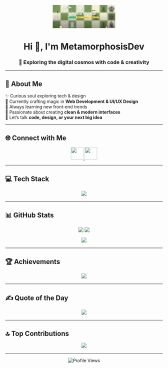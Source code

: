 <!-- Banner atau Logo -->
<p align="center">
  <img src="test123.png" width="200" alt="Logo" />
</p>

<h1 align="center">Hi 👋, I'm MetamorphosisDev</h1>
<h3 align="center">🚀 Exploring the digital cosmos with code & creativity</h3>

---

## 💫 About Me
✨ Curious soul exploring tech & design  
🔭 Currently crafting magic in **Web Development & UI/UX Design**  
🌱 Always learning new front-end trends  
🎨 Passionate about creating **clean & modern interfaces**  
💬 Let’s talk **code, design, or your next big idea**  

---

## 🌐 Connect with Me
<p align="center">
  <a href="https://instagram.com/alfaarros" target="_blank">
    <img src="https://skillicons.dev/icons?i=instagram" width="40" height="40" />
  </a>
  <a href="https://www.facebook.com/share/1MMNwvG9xM/" target="_blank">
    <img src="https://skillicons.dev/icons?i=facebook" width="40" height="40" />
  </a>
</p>

---

## 💻 Tech Stack
<p align="center">
  <img src="https://skillicons.dev/icons?i=cs,cpp,python,wordpress,figma,ai,ps,pr,ae,github,sketch,canva" />
</p>

---

## 📊 GitHub Stats
<p align="center">
  <img src="https://github-readme-stats.vercel.app/api?username=metamorphosisdev&show_icons=true&theme=tokyonight" height="170" />
  <img src="https://github-readme-stats.vercel.app/api/top-langs/?username=metamorphosisdev&layout=compact&theme=tokyonight" height="170" />
</p>

<p align="center">
  <img src="https://nirzak-streak-stats.vercel.app?user=metamorphosisdev&theme=tokyonight" height="150" />
</p>

---

## 🏆 Achievements
<p align="center">
  <img src="https://github-profile-trophy.vercel.app/?username=MetamorphosisDev&theme=algolia&margin-w=15&margin-h=15" />
</p>

---

## ✍️ Quote of the Day
<p align="center">
  <img src="https://quotes-github-readme.vercel.app/api?type=horizontal&theme=tokyonight" />
</p>

---

## 🔝 Top Contributions
<p align="center">
  <img src="https://github-contributor-stats.vercel.app/api?username=metamorphosisdev&limit=5&theme=tokyonight&combine_all_yearly_contributions=true" />
</p>

---

<p align="center">
  <img src="https://visitcount.itsvg.in/api?id=metamorphosisdev&icon=6&color=0" alt="Profile Views" />
</p>
